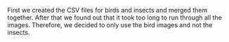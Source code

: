 First we created the CSV files for birds and insects and merged them together.
After that we found out that it took too long to run through all the images.
Therefore, we decided to only use the bird images and not the insects.
